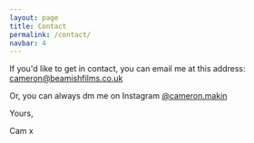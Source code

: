 ```yaml
---
layout: page
title: Contact
permalink: /contact/
navbar: 4
---
```


If you'd like to get in contact, you can email me at this address: [cameron@beamishfilms.co.uk](mailto:cameron@beamishfilms.co.uk)

Or, you can always dm me on Instagram [@cameron.makin](https://www.instagram.com/cameron.makin/)

Yours,

Cam x
